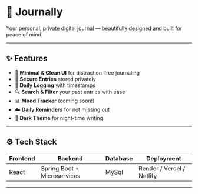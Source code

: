 # 📝 Journally

Your personal, private digital journal — beautifully designed and built for peace of mind.

---

## ✨ Features

- 🌙 **Minimal & Clean UI** for distraction-free journaling
- 🔐 **Secure Entries** stored privately
- 📅 **Daily Logging** with timestamps
- 🔍 **Search & Filter** your past entries with ease
- 📊 **Mood Tracker** (coming soon!)
- ☁️ **Daily Reminders** for not missing out
- 🌙 **Dark Theme** for night-time writing


---

## ⚙️ Tech Stack

| Frontend | Backend  | Database | Deployment |
|----------|----------|----------|------------|
| React    | Spring Boot + Microservices | MySql | Render / Vercel / Netlify |
          

---

